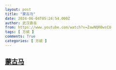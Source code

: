 ```yaml
---
layout: post
title: "蒙古马"
date: 2024-06-04T05:24:54.000Z
author: 武汉直击
from: https://www.youtube.com/watch?v=ZawNQROwsCU
tags: [ 方斌 ]
comments: True
categories: [ 方斌 ]
---
```

<!--1717478694000-->
[蒙古马](https://www.youtube.com/watch?v=ZawNQROwsCU)
------

<div>

</div>
